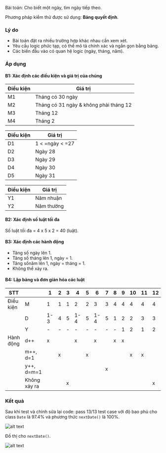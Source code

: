 ﻿Bài toán: Cho biết một ngày, tìm ngày tiếp theo.

Phương pháp kiểm thử được sử dụng: **Bảng quyết định**.

### Lý do
-  Bài toán đặt ra nhiều trường hợp khác nhau cần xem xét.
-  Yêu cầu logic phức tạp, có thể mô tả chính xác và ngắn gọn bằng bảng.
-  Các biến đầu vào có quan hệ logic (ngày, tháng, năm).

### Áp dụng
#### B1: Xác định các điều kiện và giá trị của chúng

Điều kiện | Giá trị
--- | ---
M1 | Tháng có 30 ngày
M2 | Tháng có 31 ngày & không phải tháng 12
M3 | Tháng 12
M4 | Tháng 2

Điều kiện | Giá trị
--- | ---
D1 | 1 < =ngày < =27
D2 | Ngày 28
D3 | Ngày 29
D4 | Ngày 30
D5 | Ngày 31

Điều kiện | Giá trị
--- | ---
Y1 | Năm nhuận
Y2 | Năm thường

#### B2: Xác định số luật tối đa
Số luật tối đa = 4 x 5 x 2 = 40 (luật).

#### B3: Xác định các hành động
- Tăng số ngày lên 1.
- Tăng số tháng lên 1, ngày = 1.
- Tăng sốnăm lên 1, ngày = tháng = 1.
- Không thể xảy ra.

#### B4: Lập bảng và đơn giản hóa các luật
STT |  | 1 | 2 | 3 | 4 | 5 | 6 | 7 | 8 | 9 | 10 | 11 | 12 | 13
--- | --- | --- | --- | --- | --- | --- | --- | --- | --- | --- | --- | --- | --- | --- | 
Điều kiện | M | 1 | 1 | 1 | 2 | 2 | 3 | 3 | 4 | 4 | 4 | 4 | 4 | 4
|| D | 1-3 | 4 | 5 | 1-4 | 5 | 1-4 | 5 | 1 | 2 | 2 | 3 | 3 | 4-5
|| Y | - | - | - | - | - | - | - | - | 1 | 2 | 1 | 2 | -
Hành động|d++|x|||x||x||x|x|
||m++, d=1||x|||x|||||x|x|
||y++, d=m=1|||||||x|
||Không xảy ra|||x|||||||||x|x|

### Kết quả
Sau khi test và chỉnh sửa lại code: pass 13/13 test case với độ bao phủ cho class `Date` là 97.4% và phương thức `nextDate()` là 100%.

![alt text](http://i.imgur.com/c1gDyJ8.png "Test Result")

Đồ thị cho `nextDate()`.

![alt text](http://i.imgur.com/sBC8vIH.png "Source Code Graph")